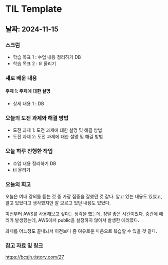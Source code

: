 # TIL Template

## 날짜: 2024-11-15

### 스크럼
- 학습 목표 1 : 수업 내용 정리하기 DB
- 학습 목표 2 : til 올리기

### 새로 배운 내용
#### 주제 1: 주제에 대한 설명
- 상세 내용 1 : DB

### 오늘의 도전 과제와 해결 방법
- 도전 과제 1: 도전 과제에 대한 설명 및 해결 방법
- 도전 과제 2: 도전 과제에 대한 설명 및 해결 방법

### 오늘 하루 진행한 작업
- 수업 내용 정리하기 DB
- til 올리기

### 오늘의 회고
오늘은 여태 강의를 듣는 것 중 가장 집중을 잘했던 것 같다. 알고 있는 내용도 있었고, 알고 있었다고 생각했지만 잘 모르고 있던 내용도 있었다.

이전부터 AWS를 사용해보고 싶다는 생각을 했는데, 정말 좋은 시간이었다.
중간에 에러가 발생헀는데, AWS에서 public을 설정하지 않아서 발생한 에러였다.

과제를 어느정도 끝내놔서 이전보다 좀 여유로운 마음으로 복습할 수 있을 것 같다.


### 참고 자료 및 링크
https://bcsjh.tistory.com/27